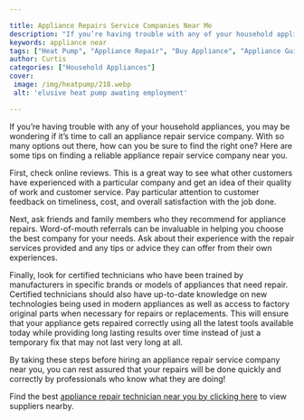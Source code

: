 ```yaml
---

title: Appliance Repairs Service Companies Near Me
description: "If you’re having trouble with any of your household appliances, you may be wondering if it’s time to call an appliance repair serv...learn more"
keywords: appliance near
tags: ["Heat Pump", "Appliance Repair", "Buy Appliance", "Appliance Guide"]
author: Curtis
categories: ["Household Appliances"]
cover: 
 image: /img/heatpump/218.webp
 alt: 'elusive heat pump awating employment'

---
```


If you’re having trouble with any of your household appliances, you may be wondering if it’s time to call an appliance repair service company. With so many options out there, how can you be sure to find the right one? Here are some tips on finding a reliable appliance repair service company near you. 

First, check online reviews. This is a great way to see what other customers have experienced with a particular company and get an idea of their quality of work and customer service. Pay particular attention to customer feedback on timeliness, cost, and overall satisfaction with the job done. 

Next, ask friends and family members who they recommend for appliance repairs. Word-of-mouth referrals can be invaluable in helping you choose the best company for your needs. Ask about their experience with the repair services provided and any tips or advice they can offer from their own experiences. 

Finally, look for certified technicians who have been trained by manufacturers in specific brands or models of appliances that need repair. Certified technicians should also have up-to-date knowledge on new technologies being used in modern appliances as well as access to factory original parts when necessary for repairs or replacements. This will ensure that your appliance gets repaired correctly using all the latest tools available today while providing long lasting results over time instead of just a temporary fix that may not last very long at all. 

By taking these steps before hiring an appliance repair service company near you, you can rest assured that your repairs will be done quickly and correctly by professionals who know what they are doing!

Find the best <a href="/pages/appliance-repair-technicians/">appliance repair technician near you by clicking here</a> to view suppliers nearby.
